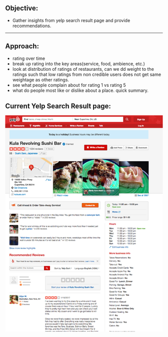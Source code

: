 
## Objective:
-   Gather insights from yelp search result page and provide recommendations. 
----------------------------------------------------------
## Approach:
 -   rating over time
 -   break up rating into the key areas(service, food, ambience, etc.)
 -   look at distribution of ratings of restaurants, can we dd weight to the ratings such that low ratings from non credible users does not get same weightage as other ratings.
 -   see what people complain about for rating 1 vs rating 5
 -  what do people most like or dislike about a place. quick summary.

## Current Yelp Search Result page:
![alt text](screenshot_yelp.png "yelp search result page")
